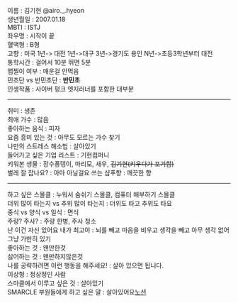 이름 : 김기현 @airo._.hyeon   
생년월일 : 2007.01.18   
MBTI : ISTJ   
좌우명 : 시작이 끝   
혈액형 : B형   
고향 : 미국 1년-> 대전 1년->대구 3년->경기도 용인 N년->초등3학년부터 대전   
통학시간 : 걸어서 10분 뛰면 5분   
맵찔이 여부 : 매운걸 안먹음   
민초단 vs 반민초단 : **반민초**    
인생작품 : 사이버 펑크 엣지러너를 포함한 대부분    
___
취미 : 생존   
최애 가수 :  많음   
좋아하는 음식 : 피자   
요즘 흥미 있는 것 : 아무도 모르는 가수 찾기   
나만의 스트레스 해소법 : 살아있기   
들어가고 싶은 기업 리스트 : 기현컴퍼니   
키워본 생물 : 장수풍뎅이, 마리모, 새우, ~~김기현(키우다가 포기함)~~   
벌레 잘 잡나요? : 아마 아닐걸요
쓰는 샴푸향 : 깨끗한 향   
___
하고 싶은 스몰클 : 누워서 숨쉬기 스몰클, 컴퓨터 해부하기 스몰클   
더위 많이 타는지 vs 추위 많이 타는지 : 더위도 타고 추위도 타요   
중식 vs 양식 vs 일식 : 면식   
주량? 주사? : 주량 한병, 주사 청소   
난 이건 자신 있어요 내가 최고야 : 뇌를 빼고 마음을 비우고 생각을 빼고 아무 생각 없어 그냥 가만히 있기   
좋아하는 것 : 왠만한것   
싫어하는 것 : 왠만하지않은것   
나를 공략하려면 이런 행동을 해주세요! : 살아 있으면 됩니다.   
이상형 : 정상정인 사람   
스마클에서 이루고 싶은 것 : 살아있기   
SMARCLE 부원들에게 하고 싶은 말 : 살아있어요[노션](https://even-edge-0ec.notion.site/19b19013341680fdadd9c2e34c744c5e?pvs=4)   
